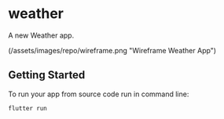 # weather

A new Weather app.

(/assets/images/repo/wireframe.png "Wireframe Weather App")

## Getting Started

To run your app from source code run in command line:

`flutter run`